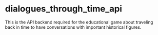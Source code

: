 # dialogues_through_time_api
This is the API backend required for the educational game about traveling back in time to have conversations with important historical figures.
